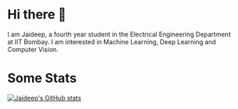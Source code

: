 # Hi there 👋
I am Jaideep, a fourth year student in the Electrical Engineering Department at IIT Bombay. I am interested in Machine Learning, Deep Learning and Computer Vision.

# Some Stats
[![Jaideep's GitHub stats](https://github-readme-stats.vercel.app/api?username=jaideepk3&show_icons=true&theme=dracula)](https://github.com/anuraghazra/github-readme-stats)


<!--
**jaideepk3/jaideepk3** is a ✨ _special_ ✨ repository because its `README.md` (this file) appears on your GitHub profile.

Here are some ideas to get you started:

- 🔭 I’m currently working on ...
- 🌱 I’m currently learning ...
- 👯 I’m looking to collaborate on ...
- 🤔 I’m looking for help with ...
- 💬 Ask me about ...
- 📫 How to reach me: ...
- 😄 Pronouns: ...
- ⚡ Fun fact: ...
-->
